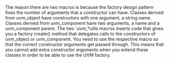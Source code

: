 The reason there are two macros is because the factory design pattern fixes the number of arguments that a constructor can have. Classes derived from uvm_object have constructors with one argument, a string name. Classes derived from uvm_component have two arguments, a name and a uvm_component parent. The two `uvm_*utils macros inserts code that gives you a factory create() method that delegates calls to the constructors of uvm_object or uvm_component. You need to use the respective macro so that the correct constructor arguments get passed through. This means that you cannot add extra constructor arguments when you extend these classes in order to be able to use the UVM factory.
